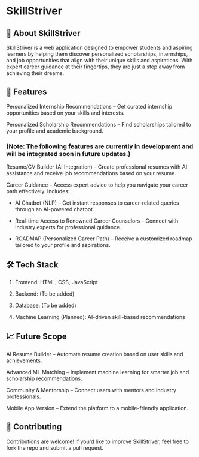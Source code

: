 # SkillStriver

## 🚀 About SkillStriver

SkillStriver is a web application designed to empower students and aspiring learners by helping them discover personalized scholarships, internships, and job opportunities that align with their unique skills and aspirations. With expert career guidance at their fingertips, they are just a step away from achieving their dreams.

## 🌟 Features

Personalized Internship Recommendations – Get curated internship opportunities based on your skills and interests.

Personalized Scholarship Recommendations – Find scholarships tailored to your profile and academic background.

### (Note: The following features are currently in development and will be integrated soon in future updates.)

Resume/CV Builder (AI Integration) – Create professional resumes with AI assistance and receive job recommendations based on your resume.

Career Guidance – Access expert advice to help you navigate your career path effectively. Includes:

* AI Chatbot (NLP) – Get instant responses to career-related queries through an AI-powered chatbot.

* Real-time Access to Renowned Career Counselors – Connect with industry experts for professional guidance.

* ROADMAP (Personalized Career Path) – Receive a customized roadmap tailored to your profile and aspirations.

## 🛠 Tech Stack

1. Frontend: HTML, CSS, JavaScript

2. Backend: (To be added)

3. Database: (To be added)

4. Machine Learning (Planned): AI-driven skill-based recommendations

## 📈 Future Scope

AI Resume Builder – Automate resume creation based on user skills and achievements.

Advanced ML Matching – Implement machine learning for smarter job and scholarship recommendations.

Community & Mentorship – Connect users with mentors and industry professionals.

Mobile App Version – Extend the platform to a mobile-friendly application.

## 🤝 Contributing

Contributions are welcome! If you'd like to improve SkillStriver, feel free to fork the repo and submit a pull request.
